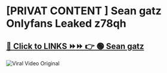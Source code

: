 
 # [PRIVAT CONTENT ] Sean gatz Onlyfans Leaked z78qh

## <h2><a href="https://clipsfans.com/Sean_gatz&ref=git">🔗 Click to LINKS ⏩⏩ 👉 🟢 Sean gatz </a></h2>

<a href="https://clipsfans.com/Sean_gatz&ref=git" rel="nofollow" data-target="animated-image.originalLink"><img src="https://i.ibb.co.com/xMMVF88/686577567.gif" alt="Viral Video Original" style="max-width: 100%; display: inline-block;" data-target="animated-image.originalImage"></a>

